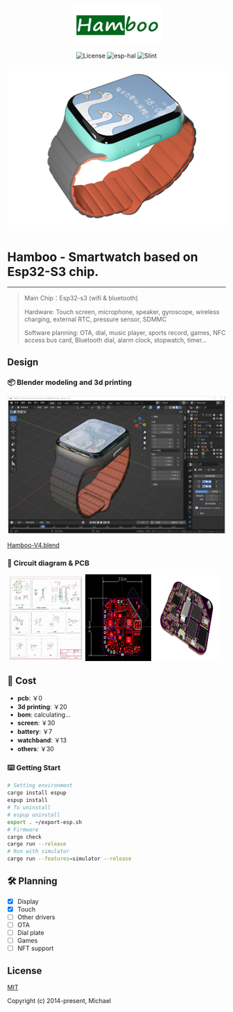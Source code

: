 <p align="center">
  <img width="210" height="90" src="docs/Hamboo.jpg">
</p>
<p align="center">
    <img alt="License" src="https://img.shields.io/badge/license-MIT-blue.svg"/>
    <img alt="esp-hal" src="https://img.shields.io/badge/esp_hal-0.17.0-green.svg"/>
    <img alt="Slint" src="https://img.shields.io/badge/slint-1.5.1-green.svg"/>
</p>

<img alt="Hamboo" src="docs/watch.jpg"/>

<br>

# Hamboo - Smartwatch based on Esp32-S3 chip.



---


> Main Chip：Esp32-s3 (wifi & bluetooth)
>
> Hardware: Touch screen, microphone, speaker, gyroscope, wireless charging, external RTC, pressure sensor, SDMMC
>
> Software planning: OTA, dial, music player, sports record, games, NFC access bus card, Bluetooth dial, alarm clock, stopwatch, timer...

## Design


### 📦 Blender modeling and 3d printing

![blender.jpg](docs%2Fblender.jpg)

[Hamboo-V4.blend](docs%2FHamboo-V4.blend)

### 🧱 Circuit diagram & PCB

<div>
<img width="35%" height="200" src="docs/schematic.png"/>
<img width="30%" height="200" src="docs/PCB.png"/>
<img width="30%" height="200" src="docs/PCB3D.png"/>
</div>

## 📘 Cost

- **pcb**: ￥0 
- **3d printing**: ￥20
- **bom**: calculating...
- **screen**: ￥30
- **battery**: ￥7
- **watchband**: ￥13
- **others**: ￥30

### ⌨️ Getting Start

```bash
# Setting environment
cargo install espup
espup install
# To uninstall
# espup uninstall
export . ~/export-esp.sh
# Firmware 
cargo check
cargo run --release
# Run with simulator
cargo run --features=simulator --release
```

## 🛠️ Planning
- [X] Display
- [X] Touch
- [ ] Other drivers
- [ ] OTA
- [ ] Dial plate
- [ ] Games
- [ ] NFT support

## License

[MIT](https://opensource.org/licenses/MIT)

Copyright (c) 2014-present, Michael